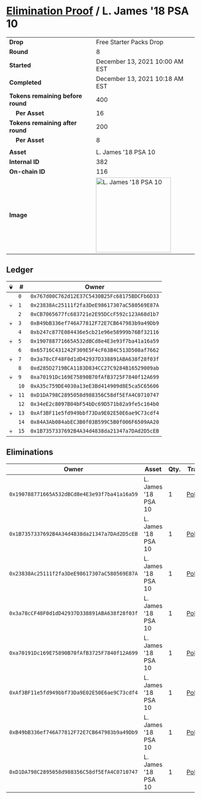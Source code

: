 # [Elimination Proof](./readme.md) / L. James &#039;18 PSA 10

|||
|---|---|
| **Drop** | Free Starter Packs Drop |
| **Round** | 8 |
| **Started** | December 13, 2021 10:00 AM EST |
| **Completed** | December 13, 2021 10:18 AM EST |
| **Tokens remaining before round** | 400 |
| **&nbsp;&nbsp;&nbsp;&nbsp;Per Asset** | 16 |
| **Tokens remaining after round** | 200 |
| **&nbsp;&nbsp;&nbsp;&nbsp;Per Asset** | 8 |
| | |
| **Asset** | L. James &#039;18 PSA 10 |
| **Internal ID** | 382 |
| **On-chain ID** | 116 |
| **Image** | <img src="https://tcdn.blokpax.com/95048cbb-7e6f-4e96-8351-c1e7f64bcaa8/be994015434630e7b68378aff97ae7d892161ef9544ecedda4124de08684b642.jpg" height="200" alt="L. James &#039;18 PSA 10" /> |

## Ledger

| 💀 | # | Owner |
| --- | --- | --- |
|  | `0` | `0x767d00C762d12E37C5430B25Fc68175BDCFb6D33` |
| 💀 | `1` | `0x23838Ac25111f2fa3DeE98617307aC580569E87A` |
|  | `2` | `0xCB7065677fc683721e2E95DCcF592c123A68d1b7` |
| 💀 | `3` | `0xB49bB336ef746A77812F72E7CB647983b9a49Db9` |
|  | `4` | `0xb247c877E084436e5cb21e96e58999b76Bf32116` |
| 💀 | `5` | `0x190788771665A532dBCd8e4E3e93f7ba41a16a59` |
|  | `6` | `0x65716C431242F309E5F4cF63B4C513D508af7662` |
| 💀 | `7` | `0x3a78cCF48F0d1dD42937D338891ABA638f28f03f` |
|  | `8` | `0xd285D2719BCA1183D834CC27C9284B16529009ab` |
| 💀 | `9` | `0xa70191Dc169E75890B70fAfB3725F7840f12A699` |
|  | `10` | `0xA35c759DE4030a13eE3Bd414909d8E5ca5C65606` |
| 💀 | `11` | `0xD1DA798C2895058d988356C58df5EfA4C0710747` |
|  | `12` | `0x34eE2c8097B04bF54bDc69D571b82a9fe5c164b0` |
| 💀 | `13` | `0xAf3BF11e5fd949bbf73Da9E02E50E6ae9C73cdf4` |
|  | `14` | `0x84A3Ab084abEC3B0f03B599C5B0f006F6509AA20` |
| 💀 | `15` | `0x1B7357337692B4A34d4838da21347a7DAd2D5cEB` |


## Eliminations

| Owner | Asset | Qty. | Transaction |
| --- | --- | --- | --- |
| `0x190788771665A532dBCd8e4E3e93f7ba41a16a59` | L. James '18 PSA 10 | 1 | [Polygonscan](https://polygonscan.com/tx/0xee6f02e51580bc11338c0f30efd27ba52c42eeb08bf390f11ed1e7282d30c952) |
| `0x1B7357337692B4A34d4838da21347a7DAd2D5cEB` | L. James '18 PSA 10 | 1 | [Polygonscan](https://polygonscan.com/tx/0x738ebb7b6f2d7bc9900d3fb9b7590856f82966e5f793c220274831f19d04de72) |
| `0x23838Ac25111f2fa3DeE98617307aC580569E87A` | L. James '18 PSA 10 | 1 | [Polygonscan](https://polygonscan.com/tx/0x628dec42fe52774749ac195772e56b0ede53d4d00c36f3c41ceb32f82b6af545) |
| `0x3a78cCF48F0d1dD42937D338891ABA638f28f03f` | L. James '18 PSA 10 | 1 | [Polygonscan](https://polygonscan.com/tx/0x9dab0d7e75941580a59489201e2cef2f442dadd55a14ad36faa9d32c5ec27181) |
| `0xa70191Dc169E75890B70fAfB3725F7840f12A699` | L. James '18 PSA 10 | 1 | [Polygonscan](https://polygonscan.com/tx/0x1eb2f802d4f56f7ed3e23c88458c0279915b5a0d321bd382bb2f4d83a3e233ea) |
| `0xAf3BF11e5fd949bbf73Da9E02E50E6ae9C73cdf4` | L. James '18 PSA 10 | 1 | [Polygonscan](https://polygonscan.com/tx/0x2ffbaac2993abfb5a626186424271e9a3073d0c9027bf64cda659498f32e9b61) |
| `0xB49bB336ef746A77812F72E7CB647983b9a49Db9` | L. James '18 PSA 10 | 1 | [Polygonscan](https://polygonscan.com/tx/0x571ea426ca3df85fb027129d2a4de7f044779f4f63ee337b4a6ca9d1ed7874c0) |
| `0xD1DA798C2895058d988356C58df5EfA4C0710747` | L. James '18 PSA 10 | 1 | [Polygonscan](https://polygonscan.com/tx/0x522731b5415dce2708d64212768d8e8e2c4237861a4155d1dfc14dee3eefa9fb) |

